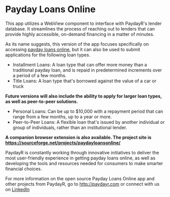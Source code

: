 # Payday Loans Online

This app utilizes a WebView component to interface with PaydayR's lender database. It streamlines the process of reaching out to lenders that can provide highly accessible, on-demand financing in a matter of minutes. 

As its name suggests, this version of the app focuses specifically on accessing [payday loans online](http://paydayr.com), but it can also be used to submit applications for the following loan types.

- Installment Loans: A loan type that can offer more money than a traditional payday loan, and is repaid in predetermined increments over a period of a few months.
- Title Loans: A loan type that's borrowed against the value of a car or truck

**Future versions will also include the ability to apply for larger loan types, as well as peer-to-peer solutions.**

- Personal Loans: Can be up to $10,000 with a repayment period that can range from a few months, up to a year or more.
- Peer-to-Peer Loans: A flexible loan that's issued by another individual or group of individuals, rather than an institutional lender.

**A companion browser extension is also available. The project site is https://sourceforge.net/projects/paydayloansonline/**

PaydayR is constantly working through innovative initiatives to deliver the most user-friendly experience in getting payday loans online, as well as  developing the tools and resources needed for consumers to make smarter financial choices.

For more information on the open source Payday Loans Online app and other projects from PaydayR, go to http://paydayr.com or connect with us on [LinkedIn](https://www.linkedin.com/company/paydayr)